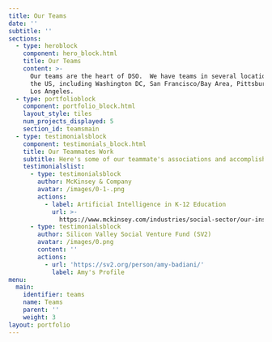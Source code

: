 ```yaml
---
title: Our Teams
date: ''
subtitle: ''
sections:
  - type: heroblock
    component: hero_block.html
    title: Our Teams
    content: >-
      Our teams are the heart of DSO.  We have teams in several locations around
      the US, including Washington DC, San Francisco/Bay Area, Pittsburgh and
      Los Angeles.
  - type: portfolioblock
    component: portfolio_block.html
    layout_style: tiles
    num_projects_displayed: 5
    section_id: teamsmain
  - type: testimonialsblock
    component: testimonials_block.html
    title: Our Teammates Work
    subtitle: Here's some of our teammate's associations and accomplishments
    testimonialslist:
      - type: testimonialsblock
        author: McKinsey & Company
        avatar: /images/0-1-.png
        actions:
          - label: Artificial Intelligence in K-12 Education
            url: >-
              https://www.mckinsey.com/industries/social-sector/our-insights/how-artificial-intelligence-will-impact-k-12-teachers
      - type: testimonialsblock
        author: Silicon Valley Social Venture Fund (SV2)
        avatar: /images/0.png
        content: ''
        actions:
          - url: 'https://sv2.org/person/amy-badiani/'
            label: Amy's Profile
menu:
  main:
    identifier: teams
    name: Teams
    parent: ''
    weight: 3
layout: portfolio
---
```

